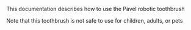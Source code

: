 This documentation describes how to use the Pavel robotic toothbrush

Note that this toothbrush is not safe to use for children, adults, or pets

